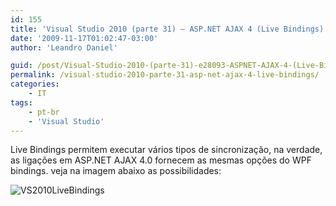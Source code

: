 ```yaml
---
id: 155
title: 'Visual Studio 2010 (parte 31) – ASP.NET AJAX 4 (Live Bindings)'
date: '2009-11-17T01:02:47-03:00'
author: 'Leandro Daniel'

guid: /post/Visual-Studio-2010-(parte-31)-e28093-ASPNET-AJAX-4-(Live-Bindings).aspx
permalink: /visual-studio-2010-parte-31-asp-net-ajax-4-live-bindings/
categories:
    - IT
tags:
    - pt-br
    - 'Visual Studio'
---
```


Live Bindings permitem executar vários tipos de sincronização, na verdade, as ligações em ASP.NET AJAX 4.0 fornecem as mesmas opções do WPF bindings. veja na imagem abaixo as possibilidades:

![VS2010LiveBindings](http://leandrodaniel.com/pics/WindowsLiveWriter/VisualStudio2010par.NETAJAX4LiveBindings/64223ABA/VS2010LiveBindings.gif "VS2010LiveBindings")

